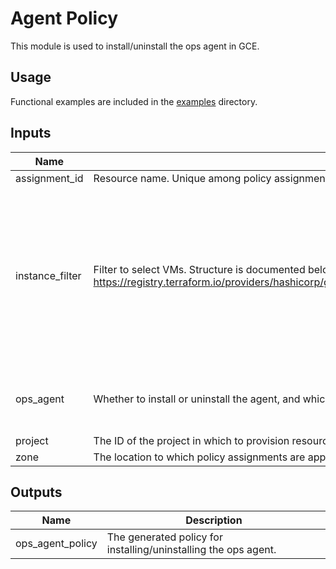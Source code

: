 # Agent Policy

This module is used to install/uninstall the ops agent in GCE.

## Usage

Functional examples are included in the [examples](./../../examples) directory.

<!-- BEGINNING OF PRE-COMMIT-TERRAFORM DOCS HOOK -->
## Inputs

| Name | Description | Type | Default | Required |
|------|-------------|------|---------|:--------:|
| assignment\_id | Resource name. Unique among policy assignments in the given zone | `string` | n/a | yes |
| instance\_filter | Filter to select VMs. Structure is documented below here: https://registry.terraform.io/providers/hashicorp/google/latest/docs/resources/os_config_os_policy_assignment. | <pre>object({<br>    all: optional(bool),<br>    exclusion_labels: optional(list(object({<br>      labels: map(string)<br>    })), []),<br>    inclusion_labels: optional(list(object({<br>      labels: map(string)<br>    })), []),<br>    inventories: optional(list(object({<br>      os_short_name: string,<br>      os_version: string<br>    })), []),<br>  })</pre> | n/a | yes |
| ops\_agent | Whether to install or uninstall the agent, and which version to install. | `object({package_state: string, version: string})` | <pre>{<br>  "package_state": "installed",<br>  "version": "latest"<br>}</pre> | no |
| project | The ID of the project in which to provision resources. If not present, uses the provider ID | `string` | `null` | no |
| zone | The location to which policy assignments are applied to. | `string` | n/a | yes |

## Outputs

| Name | Description |
|------|-------------|
| ops\_agent\_policy | The generated policy for installing/uninstalling the ops agent. |

<!-- END OF PRE-COMMIT-TERRAFORM DOCS HOOK -->